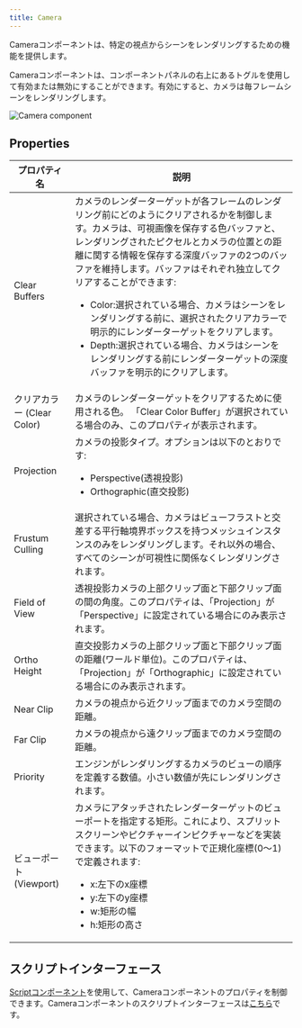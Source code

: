 ```yaml
---
title: Camera
---
```


Cameraコンポーネントは、特定の視点からシーンをレンダリングするための機能を提供します。

Cameraコンポーネントは、コンポーネントパネルの右上にあるトグルを使用して有効または無効にすることができます。有効にすると、カメラは毎フレームシーンをレンダリングします。

![Camera component](/img/user-manual/scenes/components/component-camera.png)

## Properties

| プロパティ名        | 説明 |
|-----------------|-------------|
| Clear Buffers   | カメラのレンダーターゲットが各フレームのレンダリング前にどのようにクリアされるかを制御します。カメラは、可視画像を保存する色バッファと、レンダリングされたピクセルとカメラの位置との距離に関する情報を保存する深度バッファの2つのバッファを維持します。バッファはそれぞれ独立してクリアすることができます: <ul><li>Color:選択されている場合、カメラはシーンをレンダリングする前に、選択されたクリアカラーで明示的にレンダーターゲットをクリアします。</li><li>Depth:選択されている場合、カメラはシーンをレンダリングする前にレンダーターゲットの深度バッファを明示的にクリアします。</li></ul> |
| クリアカラー (Clear Color)     | カメラのレンダーターゲットをクリアするために使用される色。 「Clear Color Buffer」が選択されている場合のみ、このプロパティが表示されます。 |
| Projection      | カメラの投影タイプ。オプションは以下のとおりです:<ul><li>Perspective(透視投影)</li><li>Orthographic(直交投影)</li></ul> |
| Frustum Culling | 選択されている場合、カメラはビューフラストと交差する平行軸境界ボックスを持つメッシュインスタンスのみをレンダリングします。それ以外の場合、すべてのシーンが可視性に関係なくレンダリングされます。 |
| Field of View   | 透視投影カメラの上部クリップ面と下部クリップ面の間の角度。このプロパティは、「Projection」が「Perspective」に設定されている場合にのみ表示されます。 |
| Ortho Height    | 直交投影カメラの上部クリップ面と下部クリップ面の距離(ワールド単位)。このプロパティは、「Projection」が「Orthographic」に設定されている場合にのみ表示されます。 |
| Near Clip       | カメラの視点から近クリップ面までのカメラ空間の距離。 |
| Far Clip        | カメラの視点から遠クリップ面までのカメラ空間の距離。 |
| Priority        | エンジンがレンダリングするカメラのビューの順序を定義する数値。小さい数値が先にレンダリングされます。 |
| ビューポート (Viewport)        | カメラにアタッチされたレンダーターゲットのビューポートを指定する矩形。これにより、スプリットスクリーンやピクチャーインピクチャーなどを実装できます。以下のフォーマットで正規化座標(0〜1)で定義されます: <ul><li>x:左下のx座標</li><li>y:左下のy座標</li><li>w:矩形の幅</li><li>h:矩形の高さ</li></ul> |

## スクリプトインターフェース

[Scriptコンポーネント][2]を使用して、Cameraコンポーネントのプロパティを制御できます。Cameraコンポーネントのスクリプトインターフェースは[こちら][3]です。

[2]: /user-manual/scenes/components/script
[3]: https://api.playcanvas.com/engine/classes/CameraComponent.html
